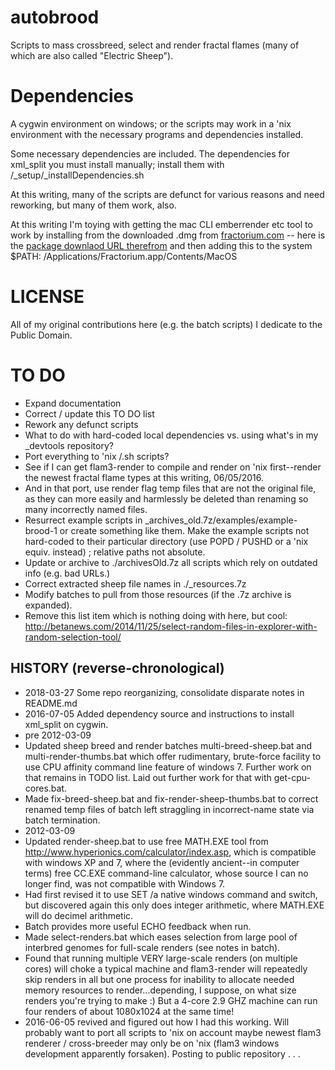 # autobrood
Scripts to mass crossbreed, select and render fractal flames (many of which are also called "Electric Sheep").

# Dependencies
A cygwin environment on windows; or the scripts may work in a 'nix environment with the necessary programs and dependencies installed.

Some necessary dependencies are included. The dependencies for xml_split you must install manually; install them with /_setup/_installDependencies.sh

At this writing, many of the scripts are defunct for various reasons and need reworking, but many of them work, also.

At this writing I'm toying with getting the mac CLI emberrender etc tool to work by installing from the downloaded .dmg from [fractorium.com](http://fractorium.com/) -- here is the [package downlaod URL therefrom](https://drive.google.com/file/d/11mu6K7im7KweMmyg8aui-EoAut4kSX1X/view?usp=sharing) and then adding this to the system $PATH: /Applications/Fractorium.app/Contents/MacOS

# LICENSE
All of my original contributions here (e.g. the batch scripts) I dedicate to the Public Domain.

# TO DO
- Expand documentation
- Correct / update this TO DO list
- Rework any defunct scripts
- What to do with hard-coded local dependencies vs. using what's in my _devtools repository?
- Port everything to 'nix /.sh scripts?
- See if I can get flam3-render to compile and render on 'nix first--render the newest fractal flame types at this writing, 06/05/2016.
 - And in that port, use render flag temp files that are not the original file, as they can more easily and harmlessly be deleted than renaming so many incorrectly named files.
- Resurrect example scripts in _archives_old.7z/examples/example-brood-1 or create something like them. Make the example scripts not hard-coded to their particular directory (use POPD / PUSHD or a 'nix equiv. instead) ; relative paths not absolute.
- Update or archive to ./archivesOld.7z all scripts which rely on outdated info (e.g. bad URLs.)
- Correct extracted sheep file names in ./_resources.7z
- Modify batches to pull from those resources (if the .7z archive is expanded).
- Remove this list item which is nothing doing with here, but cool: http://betanews.com/2014/11/25/select-random-files-in-explorer-with-random-selection-tool/

## HISTORY (reverse-chronological)

- 2018-03-27 Some repo reorganizing, consolidate disparate notes in README.md
- 2016-07-05 Added dependency source and instructions to install xml_split on cygwin.
- pre 2012-03-09
 - Updated sheep breed and render batches multi-breed-sheep.bat and multi-render-thumbs.bat which offer rudimentary, brute-force facility to use CPU affinity command line feature of windows 7. Further work on that remains in TODO list. Laid out further work for that with get-cpu-cores.bat.
- Made fix-breed-sheep.bat and fix-render-sheep-thumbs.bat to correct renamed temp files of batch left straggling in incorrect-name state via batch termination.
- 2012-03-09
 - Updated render-sheep.bat to use free MATH.EXE tool from http://www.hyperionics.com/calculator/index.asp, which is compatible with windows XP and 7, where the (evidently ancient--in computer terms) free CC.EXE command-line calculator, whose source I can no longer find, was not compatible with Windows 7.
 - Had first revised it to use SET /a native windows command and switch, but discovered again this only does integer arithmetic, where MATH.EXE will do decimel arithmetic.
 - Batch provides more useful ECHO feedback when run.
 - Made select-renders.bat which eases selection from large pool of interbred genomes for full-scale renders (see notes in batch).
 - Found that running multiple VERY large-scale renders (on multiple cores) will choke a typical machine and flam3-render will repeatedly skip renders in all but one process for inability to allocate needed memory resources to render...depending, I suppose, on what size renders you're trying to make :) But a 4-core 2.9 GHZ machine can run four renders of about 1080x1024 at the same time!
- 2016-06-05 revived and figured out how I had this working. Will probably want to port all scripts to 'nix on account maybe newest flam3 renderer / cross-breeder may only be on 'nix (flam3 windows development apparently forsaken). Posting to public repository . . .